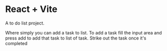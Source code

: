 # React + Vite

A to do list project.

Where simply you can add a task to list.
To add a task fill the input area and press add to add that task to list of task.
Strike out the task once it's completed
